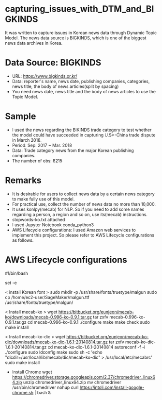 # capturing_issues_with_DTM_and_BIGKINDS
It was written to capture issues in Korean news data through Dynamic Topic Model. The news data source is BIGKINDS, which is one of the biggest news data archives in Korea.

# Data Source: BIGKINDS
- URL: https://www.bigkinds.or.kr/
- Data: reporter's name, news date, publishing companies, categories, news title, the body of news articles(split by spacing)
- You need news date, news title and the body of news articles to use the Topic Model.

# Sample
- I used the news regarding the BIKINDS trade category to test whether the model could have succeeded in capturing U.S>-China trade dispute in March 2018.
- Period: Sep. 2017 ~ Mar. 2018
- Data: Trade category news from the major Korean publishing companies.
- The number of obs: 8215

# Remarks
- It is desirable for users to collect news data by a certain news category to make fully use of this model.
- For practical use, collect the number of news data no more than 10,000.
- It uses konlpy(mecab) for NLP. So if you need to add some names regarding a person, a region and so on, use its(mecab) instructions.
- stopwords-ko.txt attached
- I used Jupyter Notebook conda_python3
- AWS Lifecycle configurations: I used Amazon web services to implement this project. So please refer to AWS Lifecycle configurations as follows.

# AWS Lifecycle configurations
#!/bin/bash

set -e

< install Korean font >
sudo mkdir -p /usr/share/fonts/truetype/malgun
sudo cp /home/ec2-user/SageMaker/malgun.ttf /usr/share/fonts/truetype/malgun/

< Install mecab-ko >
wget https://bitbucket.org/eunjeon/mecab-ko/downloads/mecab-0.996-ko-0.9.1.tar.gz
tar zxfv mecab-0.996-ko-0.9.1.tar.gz
cd mecab-0.996-ko-0.9.1
./configure
make
make check
sudo make install

< Install mecab-ko-dic >
wget https://bitbucket.org/eunjeon/mecab-ko-dic/downloads/mecab-ko-dic-1.6.1-20140814.tar.gz
tar zxfv mecab-ko-dic-1.6.1-20140814.tar.gz
cd mecab-ko-dic-1.6.1-20140814
autoreconf -f -i
./configure
sudo ldconfig
make
sudo sh -c 'echo "dicdir=/usr/local/lib/mecab/dic/mecab-ko-dic" > /usr/local/etc/mecabrc'
sudo make install

- Install Chrome
wget https://chromedriver.storage.googleapis.com/2.37/chromedriver_linux64.zip
unzip chromedriver_linux64.zip
mv chromedriver /usr/bin/chromedriver
nohup curl https://intoli.com/install-google-chrome.sh | bash &
